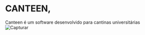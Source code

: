 # CANTEEN,

Canteen é um software desenvolvido para cantinas universitárias
![Capturar](https://user-images.githubusercontent.com/73305767/120947565-4d003800-c716-11eb-924e-4903232847ca.PNG)
